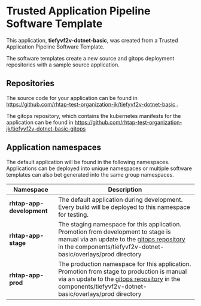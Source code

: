 # Trusted Application Pipeline Software Template

This application, **tiefyvf2v-dotnet-basic**, was created from a Trusted Application Pipeline Software Template.

The software templates create a new source and gitops deployment repositories with a sample source application. 

## Repositories

The source code for your application can be found in [https://github.com/rhtap-test-organization-jk/tiefyvf2v-dotnet-basic ](https://github.com/rhtap-test-organization-jk/tiefyvf2v-dotnet-basic ).
 
The gitops repository, which contains the kubernetes manifests for the application can be found in 
[https://github.com/rhtap-test-organization-jk/tiefyvf2v-dotnet-basic-gitops ](https://github.com/rhtap-test-organization-jk/tiefyvf2v-dotnet-basic-gitops ) 

## Application namespaces 

The default application will be found in the following namespaces. Applications can be deployed into unique namespaces or multiple software templates can also bet generated into the same group namespaces.  

|  Namespace   |  Description   |  
| -------- | -------- |   
| **rhtap-app-development** | The default application during development. Every build will be deployed to this namespace for testing. | 
| **rhtap-app-stage** | The staging namespace for this application. Promotion from development to stage is manual via an update to the [gitops repository](https://github.com/rhtap-test-organization-jk/tiefyvf2v-dotnet-basic-gitops ) in the components/tiefyvf2v-dotnet-basic/overlays/prod directory |  
| **rhtap-app-prod** | The production namespace for this application. Promotion from stage to production is manual via an update to the [gitops repository](https://github.com/rhtap-test-organization-jk/tiefyvf2v-dotnet-basic-gitops ) in the components/tiefyvf2v-dotnet-basic/overlays/prod directory | 